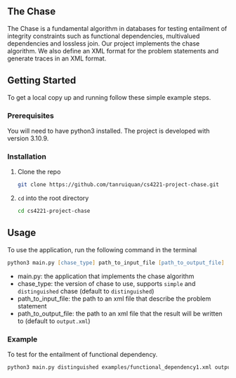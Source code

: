 ## The Chase

The Chase is a fundamental algorithm in databases for testing entailment of integrity constraints such as functional dependencies, multivalued dependencies and lossless join. Our project implements the chase algorithm. We also define an XML format for the problem statements and generate traces in an XML format.


## Getting Started

To get a local copy up and running follow these simple example steps.


### Prerequisites

You will need to have python3 installed. The project is developed with version 3.10.9.


### Installation
1. Clone the repo
    ```sh
    git clone https://github.com/tanruiquan/cs4221-project-chase.git
    ```
2. `cd` into the root directory
    ```sh
    cd cs4221-project-chase
    ```


## Usage

To use the application, run the following command in the terminal
```zsh
python3 main.py [chase_type] path_to_input_file [path_to_output_file]
```
- main.py: the application that implements the chase algorithm
- chase_type: the version of chase to use, supports `simple` and `distinguished` chase (default to `distinguished`)
- path_to_input_file: the path to an xml file that describe the problem statement
- path_to_output_file: the path to an xml file that the result will be written to (default to `output.xml`)

### Example 
To test for the entailment of functional dependency.
```sh
python3 main.py distinguished examples/functional_dependency1.xml outputs/functional_dependency1.xml
```
